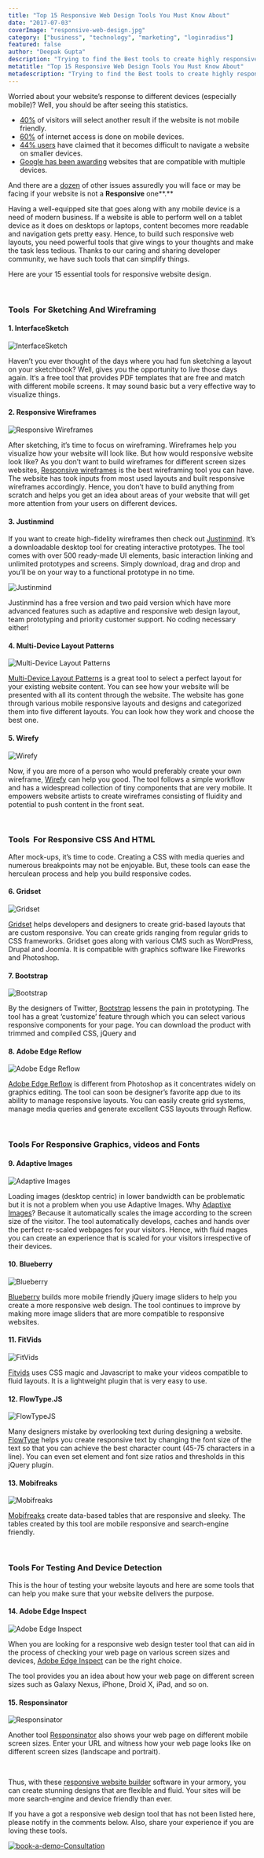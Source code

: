 ```yaml
---
title: "Top 15 Responsive Web Design Tools You Must Know About"
date: "2017-07-03"
coverImage: "responsive-web-design.jpg"
category: ["business", "technology", "marketing", "loginradius"]
featured: false 
author: "Deepak Gupta"
description: "Trying to find the Best tools to create highly responsive web designs? Here's your one stop shop to find everything you need to make your website more responsive"
metatitle: "Top 15 Responsive Web Design Tools You Must Know About"
metadescription: "Trying to find the Best tools to create highly responsive web designs? Here's your one stop shop to find everything you need to make your website more responsive"
---
```

Worried about your website’s response to different devices (especially mobile)? Well, you should be after seeing this statistics. 

- [40%](http://www.iacquire.com/blog/mobile-behavior-big-game-seating-a-study-with-surveymonkey) of visitors will select another result if the website is not mobile friendly.
- [60%](https://www.bopdesign.com/bop-blog/2015/02/responsive-web-design-statistics/) of internet access is done on mobile devices.
- [44% users](https://www.bopdesign.com/bop-blog/2015/02/responsive-web-design-statistics/) have claimed that it becomes difficult to navigate a website on smaller devices.
- [Google has been awarding](https://www.awwwards.com/why-responsive-design-support-is-the-most-important-feature-you-can-add-to-your-website.html) websites that are compatible with multiple devices.

And there are a [dozen](https://blog.hubspot.com/marketing/compelling-stats-website-design-optimization-list) of other issues assuredly you will face or may be facing if your website is not a **Responsive** one**.**

Having a well-equipped site that goes along with any mobile device is a need of modern business. If a website is able to perform well on a tablet device as it does on desktops or laptops, content becomes more readable and navigation gets pretty easy. Hence, to build such responsive web layouts, you need powerful tools that give wings to your thoughts and make the task less tedious. Thanks to our caring and sharing developer community, we have such tools that can simplify things.

Here are your 15 essential tools for responsive website design.

 

### **Tools  For Sketching And Wireframing**

#### **1\. InterfaceSketch**

![InterfaceSketch]( InterfaceSketch.png?ver=1553881376)

Haven’t you ever thought of the days where you had fun sketching a layout on your sketchbook? Well, gives you the opportunity to live those days again. It‘s a free tool that provides PDF templates that are free and match with different mobile screens. It may sound basic but a very effective way to visualize things.

#### **2\. Responsive Wireframes**

![Responsive Wireframes]( Responsive-Wireframes-1.png?ver=1553881376)

After sketching, it’s time to focus on wireframing. Wireframes help you visualize how your website will look like. But how would responsive website look like? As you don’t want to build wireframes for different screen sizes websites, [Responsive wireframes](http://www.thismanslife.co.uk/projects/lab/responsivewireframes/#desktop) is the best wireframing tool you can have. The website has took inputs from most used layouts and built responsive wireframes accordingly. Hence, you don’t have to build anything from scratch and helps you get an idea about areas of your website that will get more attention from your users on different devices.

#### **3\. Justinmind**

If you want to create high-fidelity wireframes then check out [Justinmind](https://www.justinmind.com/). It’s a downloadable desktop tool for creating interactive prototypes. The tool comes with over 500 ready-made UI elements, basic interaction linking and unlimited prototypes and screens. Simply download, drag and drop and you’ll be on your way to a functional prototype in no time.

![Justinmind]( Justinmind.png?ver=1553881376)

Justinmind has a free version and two paid version which have more advanced features such as adaptive and responsive web design layout, team prototyping and priority customer support. No coding necessary either!

#### **4\. Multi-Device Layout Patterns**

![Multi-Device Layout Patterns]( Multi-Device-Layout-Patterns.png?ver=1553881376)

[Multi-Device Layout Patterns](https://www.lukew.com/ff/entry.asp?1514) is a great tool to select a perfect layout for your existing website content. You can see how your website will be presented with all its content through the website. The website has gone through various mobile responsive layouts and designs and categorized them into five different layouts. You can look how they work and choose the best one.

#### **5\. Wirefy**

![Wirefy]( Wirefy.png?ver=1553881376)

Now, if you are more of a person who would preferably create your own wireframe, [Wirefy](http://getwirefy.com/) can help you good. The tool follows a simple workflow and has a widespread collection of tiny components that are very mobile. It empowers website artists to create wireframes consisting of fluidity and potential to push content in the front seat. 

 

### **Tools  For Responsive CSS And HTML**

After mock-ups, it’s time to code. Creating a CSS with media queries and numerous breakpoints may not be enjoyable. But, these tools can ease the herculean process and help you build responsive codes.

#### **6\. Gridset**

![Gridset]( Gridset.png?ver=1553881376)

[Gridset](https://gridsetapp.com/) helps developers and designers to create grid-based layouts that are custom responsive. You can create grids ranging from regular grids to CSS frameworks. Gridset goes along with various CMS such as WordPress, Drupal and Joomla. It is compatible with graphics software like Fireworks and Photoshop.

#### **7\. Bootstrap**

![Bootstrap]( Bootstrap.png?ver=1553881376)

By the designers of Twitter, [Bootstrap](http://getbootstrap.com/) lessens the pain in prototyping. The tool has a great ‘customize’ feature through which you can select various responsive components for your page. You can download the product with trimmed and compiled CSS, jQuery and

#### **8\. Adobe Edge Reflow**

![Adobe Edge Reflow]( Adobe-Edge-Reflow.png?ver=1553881376)

[Adobe Edge Reflow](http://www.adobe.com/products/edge-reflow.html) is different from Photoshop as it concentrates widely on graphics editing. The tool can soon be designer’s favorite app due to its ability to manage responsive layouts. You can easily create grid systems, manage media queries and generate excellent CSS layouts through Reflow.

 

### **Tools For Responsive Graphics, videos and Fonts**

#### **9\. Adaptive Images**

![Adaptive Images]( Adaptive-Images.png?ver=1553881376)

Loading images (desktop centric) in lower bandwidth can be problematic but it is not a problem when you use Adaptive Images. Why [Adaptive Images](http://adaptive-images.com/)? Because it automatically scales the image according to the screen size of the visitor. The tool automatically develops, caches and hands over the perfect re-scaled webpages for your visitors. Hence, with fluid mages you can create an experience that is scaled for your visitors irrespective of their devices.

#### **10\. Blueberry**

![Blueberry]( Blueberry.png?ver=1553881376)

[Blueberry](http://marktyrrell.com/labs/blueberry/) builds more mobile friendly jQuery image sliders to help you create a more responsive web design. The tool continues to improve by making more image sliders that are more compatible to responsive websites.

#### **11\. FitVids**

![FitVids]( FitVids.png?ver=1553881376)

[Fitvids](http://fitvidsjs.com/) uses CSS magic and Javascript to make your videos compatible to fluid layouts. It is a lightweight plugin that is very easy to use. 

#### **12\. FlowType.JS**

![FlowTypeJS]( FlowTypeJS.png?ver=1553881376)

Many designers mistake by overlooking text during designing a website. [FlowType](http://simplefocus.com/flowtype/) helps you create responsive text by changing the font size of the text so that you can achieve the best character count (45-75 characters in a line). You can even set element and font size ratios and thresholds in this jQuery plugin.

#### **13\. Mobifreaks**

![Mobifreaks]( Mobifreaks.png?ver=1553881376)

[Mobifreaks](http://mobifreaks.com/) create data-based tables that are responsive and sleeky. The tables created by this tool are mobile responsive and search-engine friendly.

 

### **Tools For Testing And Device Detection**

This is the hour of testing your website layouts and here are some tools that can help you make sure that your website delivers the purpose.

#### **14\. Adobe Edge Inspect**

![Adobe Edge Inspect]( Adobe-Edge-Inspect.png?ver=1553881376)

When you are looking for a responsive web design tester tool that can aid in the process of checking your web page on various screen sizes and devices, [Adobe Edge Inspect](http://www.adobe.com/products/edge-inspect.html) can be the right choice.

The tool provides you an idea about how your web page on different screen sizes such as Galaxy Nexus, iPhone, Droid X, iPad, and so on.

#### **15\. Responsinator**

![Responsinator]( Responsinator.png?ver=1553881376)

Another tool [Responsinator](https://www.responsinator.com/) also shows your web page on different mobile screen sizes. Enter your URL and witness how your web page looks like on different screen sizes (landscape and portrait).

 

Thus, with these <a rel="nofollow" href="https://www.boxmode.com/">responsive website builder</a> software in your armory, you can create stunning designs that are flexible and fluid. Your sites will be more search-engine and device friendly than ever.

If you have a got a responsive web design tool that has not been listed here, please notify in the comments below. Also, share your experience if you are loving these tools.

[![book-a-demo-Consultation](book-a-demo.png)](https://www.loginradius.com/book-a-demo/)